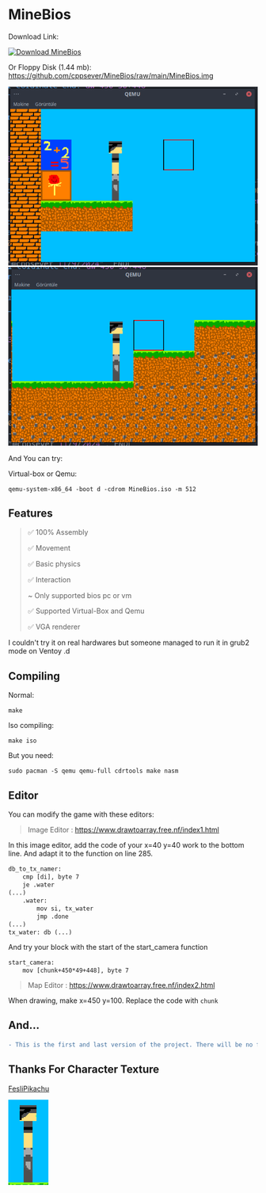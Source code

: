 # MineBios
Download Link: 

[![Download MineBios](https://a.fsdn.com/con/app/sf-download-button)](https://sourceforge.net/projects/minebios/files/latest/download)

Or Floppy Disk (1.44 mb):
https://github.com/cppsever/MineBios/raw/main/MineBios.img

![png](https://github.com/cppsever/MineBios/blob/main/photo/1.png)
![png](https://github.com/cppsever/MineBios/blob/main/photo/2.png)

And You can try:

Virtual-box or Qemu:

```
qemu-system-x86_64 -boot d -cdrom MineBios.iso -m 512
```

## Features
> ✅ 100% Assembly
> 
> ✅ Movement
> 
> ✅ Basic physics
> 
> ✅ Interaction
> 
> ~ Only supported bios pc or vm
>
> ✅ Supported Virtual-Box and Qemu
>
> ✅ VGA renderer 

I couldn't try it on real hardwares but someone managed to run it in grub2 mode on Ventoy .d

## Compiling

Normal:

```
make
```

Iso compiling:

```
make iso
```

But you need:

```
sudo pacman -S qemu qemu-full cdrtools make nasm
```

## Editor

You can modify the game with these editors:

> Image Editor : https://www.drawtoarray.free.nf/index1.html

In this image editor, add the code of your x=40 y=40 work to the bottom line. And adapt it to the function on line 285.

```
db_to_tx_namer:
    cmp [di], byte 7
    je .water
(...)
    .water:
        mov si, tx_water
        jmp .done
(...)
tx_water: db (...)
```

And try your block with the start of the start_camera function

```
start_camera:
    mov [chunk+450*49+448], byte 7
```


> Map Editor : https://www.drawtoarray.free.nf/index2.html

When drawing, make x=450 y=100. Replace the code with `chunk`

## And...

```diff
- This is the first and last version of the project. There will be no further updates. :(
```

## Thanks For Character Texture

[FesliPikachu](https://github.com/FesliPikachu)

![png](https://github.com/cppsever/MineBios/blob/main/photo/3.png)
